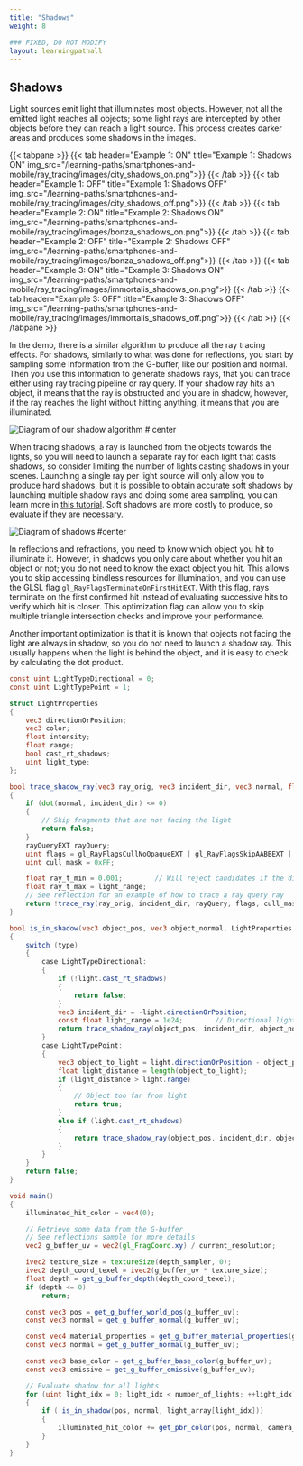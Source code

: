 ```yaml
---
title: "Shadows"
weight: 8

### FIXED, DO NOT MODIFY
layout: learningpathall
---
```


## Shadows

Light sources emit light that illuminates most objects. However, not all the emitted light reaches all objects; some light rays are intercepted by other objects before they can reach a light source. This process creates darker areas and produces some shadows in the images.

{{< tabpane >}}
  {{< tab header="Example 1: ON" title="Example 1: Shadows ON" img_src="/learning-paths/smartphones-and-mobile/ray_tracing/images/city_shadows_on.png">}} {{< /tab >}}
  {{< tab header="Example 1: OFF" title="Example 1: Shadows OFF" img_src="/learning-paths/smartphones-and-mobile/ray_tracing/images/city_shadows_off.png">}} {{< /tab >}}
  {{< tab header="Example 2: ON" title="Example 2: Shadows ON" img_src="/learning-paths/smartphones-and-mobile/ray_tracing/images/bonza_shadows_on.png">}} {{< /tab >}}
  {{< tab header="Example 2: OFF" title="Example 2: Shadows OFF" img_src="/learning-paths/smartphones-and-mobile/ray_tracing/images/bonza_shadows_off.png">}} {{< /tab >}}
  {{< tab header="Example 3: ON" title="Example 3: Shadows ON" img_src="/learning-paths/smartphones-and-mobile/ray_tracing/images/immortalis_shadows_on.png">}} {{< /tab >}}
  {{< tab header="Example 3: OFF" title="Example 3: Shadows OFF" img_src="/learning-paths/smartphones-and-mobile/ray_tracing/images/immortalis_shadows_off.png">}} {{< /tab >}}
{{< /tabpane >}}

In the demo, there is a similar algorithm to produce all the ray tracing effects. For shadows, similarly to what was done for reflections, you start by sampling some information from the G-buffer, like our position and normal. Then you use this information to generate shadows rays, that you can trace either using ray tracing pipeline or ray query. If your shadow ray hits an object, it means that the ray is obstructed and you are in shadow, however, if the ray reaches the light without hitting anything, it means that you are illuminated.

![Diagram of our shadow algorithm #  center](images/shadows_algorithm_diagram.drawio.svg "Diagram of our shadow algorithm")

When tracing shadows, a ray is launched from the objects towards the lights, so you will need to launch a separate ray for each light that casts shadows, so consider limiting the number of lights casting shadows in your scenes. Launching a single ray per light source will only allow you to produce hard shadows, but it is possible to obtain accurate soft shadows by launching multiple shadow rays and doing some area sampling, you can learn more in [this tutorial](https://medium.com/@alexander.wester/ray-tracing-soft-shadows-in-real-time-a53b836d123b). Soft shadows are more costly to produce, so evaluate if they are necessary.

![Diagram of shadows #center](images/shadows_diagram.png "Diagram of shadows")

In reflections and refractions, you need to know which object you hit to illuminate it. However, in shadows you only care about whether you hit an object or not; you do not need to know the exact object you hit. This allows you to skip accessing bindless resources for illumination, and you can use the GLSL flag `gl_RayFlagsTerminateOnFirstHitEXT`. With this flag, rays terminate on the first confirmed hit instead of evaluating successive hits to verify which hit is closer. This optimization flag can allow you to skip multiple triangle intersection checks and improve your performance.

Another important optimization is that it is known that objects not facing the light are always in shadow, so you do not need to launch a shadow ray. This usually happens when the light is behind the object, and it is easy to check by calculating the dot product.

``` glsl
const uint LightTypeDirectional = 0;
const uint LightTypePoint = 1;

struct LightProperties
{
    vec3 directionOrPosition;
    vec3 color;
    float intensity;
    float range;
    bool cast_rt_shadows;
    uint light_type;
};

bool trace_shadow_ray(vec3 ray_orig, vec3 incident_dir, vec3 normal, float light_range)
{
    if (dot(normal, incident_dir) <= 0)
    {
        // Skip fragments that are not facing the light
        return false;
    }
    rayQueryEXT rayQuery;
    uint flags = gl_RayFlagsCullNoOpaqueEXT | gl_RayFlagsSkipAABBEXT | gl_RayFlagsTerminateOnFirstHitEXT;
    uint cull_mask = 0xFF;

    float ray_t_min = 0.001;        // Will reject candidates if the distance is less. Useful to avoid self intersection.
    float ray_t_max = light_range;
    // See reflection for an example of how to trace a ray query ray
    return !trace_ray(ray_orig, incident_dir, rayQuery, flags, cull_mask, ray_t_min, ray_t_max);
}

bool is_in_shadow(vec3 object_pos, vec3 object_normal, LightProperties light)
{
    switch (type)
    {
        case LightTypeDirectional:
        {
            if (!light.cast_rt_shadows)
            {
                return false;
            }
            vec3 incident_dir = -light.directionOrPosition;
            const float light_range = 1e24;        // Directional light have infinity distance
            return trace_shadow_ray(object_pos, incident_dir, object_normal, light_range);
        }
        case LightTypePoint:
        {
            vec3 object_to_light = light.directionOrPosition - object_pos;
            float light_distance = length(object_to_light);
            if (light_distance > light.range)
            {
                // Object too far from light
                return true;
            }
            else if (light.cast_rt_shadows)
            {
                return trace_shadow_ray(object_pos, incident_dir, object_normal, light.range);
            }
        }
    }
    return false;
}

void main()
{
    illuminated_hit_color = vec4(0);

    // Retrieve some data from the G-buffer
    // See reflections sample for more details
    vec2 g_buffer_uv = vec2(gl_FragCoord.xy) / current_resolution;

    ivec2 texture_size = textureSize(depth_sampler, 0);
    ivec2 depth_coord_texel = ivec2(g_buffer_uv * texture_size);
    float depth = get_g_buffer_depth(depth_coord_texel);
    if (depth <= 0)
        return;

    const vec3 pos = get_g_buffer_world_pos(g_buffer_uv);
    const vec3 normal = get_g_buffer_normal(g_buffer_uv);

    const vec4 material_properties = get_g_buffer_material_properties(g_buffer_uv);
    const vec3 normal = get_g_buffer_normal(g_buffer_uv);

    const vec3 base_color = get_g_buffer_base_color(g_buffer_uv);
    const vec3 emissive = get_g_buffer_emissive(g_buffer_uv);

    // Evaluate shadow for all lights
    for (uint light_idx = 0; light_idx < number_of_lights; ++light_idx)
    {
        if (!is_in_shadow(pos, normal, light_array[light_idx]))
        {
            illuminated_hit_color += get_pbr_color(pos, normal, camera_position, base_color, emissive, hit_material_properties);
        }
    }
}
```